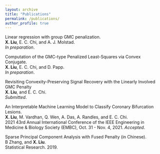 ```yaml
---
layout: archive
title: "Publications"
permalink: /publications/
author_profile: true
---
```




Linear regression with group GMC penalization.\
**X. Liu**, E. C. Chi, and A. J. Molstad. \
*In preparation*. 

Computation of the GMC-type Penalized Least-Squares via Convex Conjugate.\
**X. Liu**, E. C. Chi, and D. Papp. \
*In preparation*. 

Revisiting Convexity-Preserving Signal Recovery with the Linearly Involved GMC Penalty\
**X. Liu**, and E. C. Chi.\
*Submitted*.

 An Interpretable Machine Learning Model to Classify Coronary Bifurcation Lesions.\
**X. Liu**,  M. Vardhan, Q. Wen, A. Das, A. Randles, and E. C. Chi.\
2021 43rd Annual International Conference of the IEEE Engineering in Medicine & Biology Society (EMBC), Oct. 31 - Nov. 4, 2021. 
*Accepted*.
        
Sparse Principal Component Analysis with Fused Penalty (in Chinese).\
B Zhang, and **X. Liu**.\
 Statistical Research. 2019.


